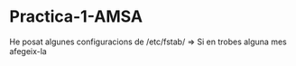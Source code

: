 # Practica-1-AMSA

He posat algunes configuracions de /etc/fstab/ => Si en trobes alguna mes afegeix-la
